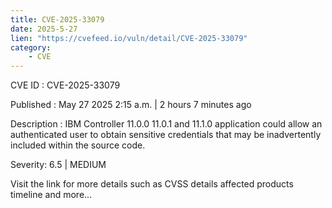 ```yaml
---
title: CVE-2025-33079
date: 2025-5-27
lien: "https://cvefeed.io/vuln/detail/CVE-2025-33079"
category:
    - CVE
---
```


CVE ID : CVE-2025-33079

Published :  May 27
2025
2:15 a.m. | 2 hours
7 minutes ago

Description : IBM Controller 11.0.0
11.0.1
and 11.1.0 application could allow an authenticated user to obtain sensitive credentials that may be inadvertently included within the source code.

Severity: 6.5 | MEDIUM

Visit the link for more details
such as CVSS details
affected products
timeline
and more...
